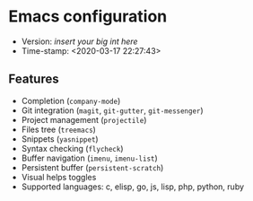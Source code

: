 # Emacs configuration

- Version: _insert your big int here_
- Time-stamp: <2020-03-17 22:27:43>

## Features

- Completion (`company-mode`)
- Git integration (`magit`, `git-gutter`, `git-messenger`)
- Project management (`projectile`)
- Files tree (`treemacs`)
- Snippets (`yasnippet`)
- Syntax checking (`flycheck`)
- Buffer navigation (`imenu`, `imenu-list`)
- Persistent buffer (`persistent-scratch`)
- Visual helps toggles
- Supported languages: c, elisp, go, js, lisp, php, python, ruby

